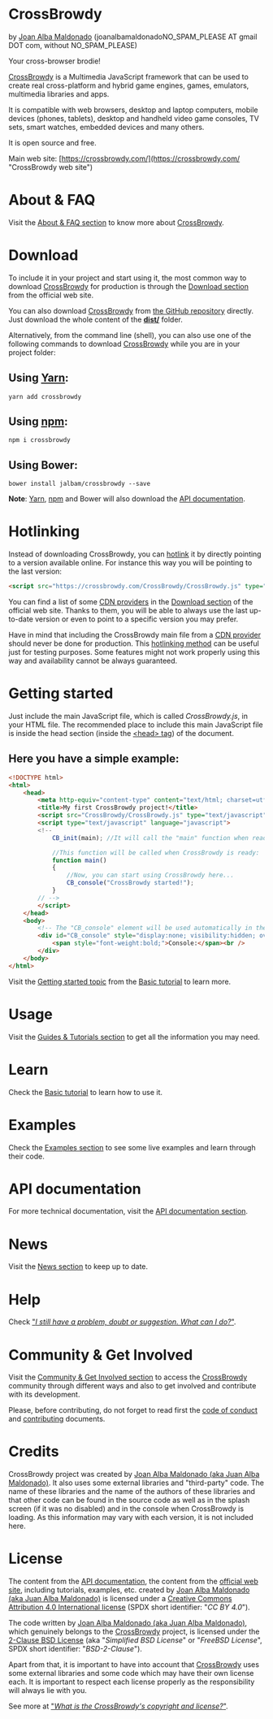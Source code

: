 CrossBrowdy 
============ 
by [Joan Alba Maldonado](https://joanalbamaldonado.com/ "Joan Alba Maldonado's home page") (joanalbamaldonadoNO_SPAM_PLEASE AT gmail DOT com, without NO_SPAM_PLEASE)

Your cross-browser brodie!

[CrossBrowdy](https://crossbrowdy.com/ "CrossBrowdy web site") is a Multimedia JavaScript framework that can be used to create real cross-platform and hybrid game engines, games, emulators, multimedia libraries and apps.

It is compatible with web browsers, desktop and laptop computers, mobile devices (phones, tablets), desktop and handheld video game consoles, TV sets, smart watches, embedded devices and many others.

It is open source and free.

Main web site: [https://crossbrowdy.com/](https://crossbrowdy.com/ "CrossBrowdy web site")


# About &amp; FAQ
Visit the [About &amp; FAQ section](https://crossbrowdy.com/about "About &amp; FAQ") to know more about [CrossBrowdy](https://crossbrowdy.com/ "CrossBrowdy web site").


# Download
To include it in your project and start using it, the most common way to download [CrossBrowdy](https://crossbrowdy.com/ "CrossBrowdy web site") for production is through the [Download section](https://crossbrowdy.com/download "Download CrossBrowdy") from the official web site.

You can also download [CrossBrowdy](https://crossbrowdy.com/ "CrossBrowdy web site") from [the GitHub repository](https://github.com/jalbam/CrossBrowdy/ "CrossBrowdy's GitHub repository") directly. Just download the whole content of the **[dist/](https://github.com/jalbam/CrossBrowdy/blob/master/dist/)** folder.

Alternatively, from the command line (shell), you can also use one of the following commands to download [CrossBrowdy](https://crossbrowdy.com/ "CrossBrowdy web site") while you are in your project folder:


## Using **[Yarn](https://yarnpkg.com/en/package/crossbrowdy "CrossBrowdy's Yarn package")**:
```
yarn add crossbrowdy 
```


## Using **[npm](https://www.npmjs.com/package/crossbrowdy "CrossBrowdy's npm package")**:
```
npm i crossbrowdy 
```


## Using **Bower**:
```
bower install jalbam/crossbrowdy --save 
```

**Note**: [Yarn](https://yarnpkg.com/en/package/crossbrowdy "CrossBrowdy's Yarn package"), [npm](https://www.npmjs.com/package/crossbrowdy "CrossBrowdy's npm package") and Bower will also download the [API documentation](https://crossbrowdy.com/api/ "CrossBrowdy API documentation").


# Hotlinking
Instead of downloading CrossBrowdy, you can [hotlink](https://en.wikipedia.org/wiki/Inline_linking) it by directly pointing to a version available online. For instance this way you will be pointing to the last version:
```html
<script src="https://crossbrowdy.com/CrossBrowdy/CrossBrowdy.js" type="text/javascript" language="javascript"></script><!-- "type" and "language" parameters for legacy clients. -->
```
You can find a list of some [CDN providers](https://en.wikipedia.org/wiki/Content_delivery_network) in the [Download section](https://crossbrowdy.com/download#cdn_providers "CDN providers for CrossBrowdy") of the official web site. Thanks to them, you will be able to always use the last up-to-date version or even to point to a specific version you may prefer.

Have in mind that including the CrossBrowdy main file from a [CDN provider](https://en.wikipedia.org/wiki/Content_delivery_network) should never be done for production. This [hotlinking method](https://en.wikipedia.org/wiki/Inline_linking) can be useful just for testing purposes. Some features might not work properly using this way and availability cannot be always guaranteed.


# Getting started
Just include the main JavaScript file, which is called _CrossBrowdy.js_, in your HTML file. The recommended place to include this main JavaScript file is inside the head section (inside the [&lt;head&gt; tag](https://developer.mozilla.org/en-US/docs/Web/HTML/Element/head)) of the document.

## Here you have a simple example:
```html
<!DOCTYPE html>
<html>
	<head>
		<meta http-equiv="content-type" content="text/html; charset=utf-8" />
		<title>My first CrossBrowdy project!</title>
		<script src="CrossBrowdy/CrossBrowdy.js" type="text/javascript" language="javascript"></script><!-- "type" and "language" parameters for legacy clients. -->
		<script type="text/javascript" language="javascript">
		<!--
			CB_init(main); //It will call the "main" function when ready.

			//This function will be called when CrossBrowdy is ready:
			function main()
			{
				//Now, you can start using CrossBrowdy here...
				CB_console("CrossBrowdy started!");
			}
		// -->
		</script>
	</head>
	<body>
		<!-- The "CB_console" element will be used automatically in the case that the client does not support console: -->
		<div id="CB_console" style="display:none; visibility:hidden; overflow:scroll;">
			<span style="font-weight:bold;">Console:</span><br />
		</div>
	</body>
</html>
```
Visit the [Getting started topic](https://crossbrowdy.com/basic_tutorial/general/getting_started/ "Getting started with CrossBrowdy") from the [Basic tutorial](https://crossbrowdy.com/guides#basic_tutorial "CrossBrowdy's Basic tutorial") to learn more.


# Usage
Visit the [Guides &amp; Tutorials section](https://crossbrowdy.com/guides "Guides &amp; Tutorials for CrossBrowdy") to get all the information you may need.


# Learn
Check the [Basic tutorial](https://crossbrowdy.com/guides#basic_tutorial "CrossBrowdy's Basic tutorial") to learn how to use it.


# Examples
Check the [Examples section](https://crossbrowdy.com/guides#examples "CrossBrowdy examples") to see some live examples and learn through their code.


# API documentation
For more technical documentation, visit the [API documentation section](https://crossbrowdy.com/api/ "CrossBrowdy API documentation").


# News
Visit the [News section](https://crossbrowdy.com/news "CrossBrowdy News") to keep up to date.


# Help
Check ["_I still have a problem, doubt or suggestion. What can I do?_"](https://crossbrowdy.com/about#i_have_a_problem_doubt_or_suggestion_what_can_i_do).


# Community & Get Involved
Visit the [Community & Get Involved section](https://crossbrowdy.com/community "Community & Get Involved") to access the [CrossBrowdy](https://crossbrowdy.com/ "CrossBrowdy web site") community through different ways and also to get involved and contribute with its development.

Please, before contributing, do not forget to read first the [code of conduct](https://github.com/jalbam/CrossBrowdy/blob/master/CODE_OF_CONDUCT.md) and [contributing](https://github.com/jalbam/CrossBrowdy/blob/master/CONTRIBUTING.md) documents.


# Credits
CrossBrowdy project was created by [Joan Alba Maldonado (aka Juan Alba Maldonado)](https://joanalbamaldonado.com/ "Joan Alba Maldonado's home page").
It also uses some external libraries and "third-party" code. The name of these libraries and the name of the authors of these libraries and that other code can be found in the source code as well as in the splash screen (if it was no disabled) and in the console when CrossBrowdy is loading. As this information may vary with each version, it is not included here. 


# License
The content from the [API documentation](https://crossbrowdy.com/api/ "CrossBrowdy API documentation"), the content from the [official web site](https://crossbrowdy.com/ "CrossBrowdy web site"), including tutorials, examples, etc. created by [Joan Alba Maldonado (aka Juan Alba Maldonado)](https://joanalbamaldonado.com/ "Joan Alba Maldonado's home page") is licensed under a [Creative Commons Attribution 4.0 International license](https://creativecommons.org/licenses/by/4.0/) (SPDX short identifier: "_CC BY 4.0_").

The code written by [Joan Alba Maldonado (aka Juan Alba Maldonado)](https://joanalbamaldonado.com/ "Joan Alba Maldonado's home page"), which genuinely belongs to the [CrossBrowdy](https://crossbrowdy.com/ "CrossBrowdy project") project, is licensed under the [2-Clause BSD License](https://choosealicense.com/licenses/bsd-2-clause/) (aka "_Simplified BSD License_" or "_FreeBSD License_", SPDX short identifier: "_BSD-2-Clause_").

Apart from that, it is important to have into account that [CrossBrowdy](https://crossbrowdy.com/ "CrossBrowdy web site") uses some external libraries and some code which may have their own license each. It is important to respect each license properly as the responsibility will always lie with you.

See more at ["_What is the CrossBrowdy's copyright and license?_"](https://crossbrowdy.com/about#what_is_the_crossbrowdy_copyright_and_license).